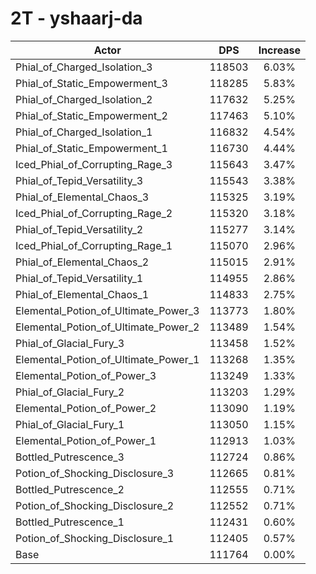 # 2T - yshaarj-da
| Actor | DPS | Increase |
|---|:---:|:---:|
|Phial_of_Charged_Isolation_3|118503|6.03%|
|Phial_of_Static_Empowerment_3|118285|5.83%|
|Phial_of_Charged_Isolation_2|117632|5.25%|
|Phial_of_Static_Empowerment_2|117463|5.10%|
|Phial_of_Charged_Isolation_1|116832|4.54%|
|Phial_of_Static_Empowerment_1|116730|4.44%|
|Iced_Phial_of_Corrupting_Rage_3|115643|3.47%|
|Phial_of_Tepid_Versatility_3|115543|3.38%|
|Phial_of_Elemental_Chaos_3|115325|3.19%|
|Iced_Phial_of_Corrupting_Rage_2|115320|3.18%|
|Phial_of_Tepid_Versatility_2|115277|3.14%|
|Iced_Phial_of_Corrupting_Rage_1|115070|2.96%|
|Phial_of_Elemental_Chaos_2|115015|2.91%|
|Phial_of_Tepid_Versatility_1|114955|2.86%|
|Phial_of_Elemental_Chaos_1|114833|2.75%|
|Elemental_Potion_of_Ultimate_Power_3|113773|1.80%|
|Elemental_Potion_of_Ultimate_Power_2|113489|1.54%|
|Phial_of_Glacial_Fury_3|113458|1.52%|
|Elemental_Potion_of_Ultimate_Power_1|113268|1.35%|
|Elemental_Potion_of_Power_3|113249|1.33%|
|Phial_of_Glacial_Fury_2|113203|1.29%|
|Elemental_Potion_of_Power_2|113090|1.19%|
|Phial_of_Glacial_Fury_1|113050|1.15%|
|Elemental_Potion_of_Power_1|112913|1.03%|
|Bottled_Putrescence_3|112724|0.86%|
|Potion_of_Shocking_Disclosure_3|112665|0.81%|
|Bottled_Putrescence_2|112555|0.71%|
|Potion_of_Shocking_Disclosure_2|112552|0.71%|
|Bottled_Putrescence_1|112431|0.60%|
|Potion_of_Shocking_Disclosure_1|112405|0.57%|
|Base|111764|0.00%|
